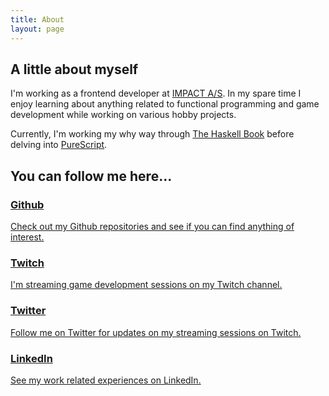 ```yaml
---
title: About
layout: page
---
```

<section>
  <h2>A little about myself</h2>
  <p>I'm working as a frontend developer at <a href="http://www.impact.dk/">IMPACT A/S</a>. In my spare time I enjoy learning about anything related to functional programming and game development while working on various hobby projects.</p>
  <p>Currently, I'm working my why way through <a href="http://haskellbook.com/">The Haskell Book</a> before delving into <a href="http://www.purescript.org/">PureScript</a>.</p>
</section>
<section>
  <h2>You can follow me here...</h2>
  <div class="flag-wrapper">
    <div class="flag">
      <a href="https://github.com/simsoll">
        <div class="flag__image">
          <i class="fa fa-github" aria-hidden="true"></i>
        </div>
        <div class="flag__body">
          <h3>Github</h3>
          <p class="flag__text">Check out my Github repositories and see if you can find anything of interest.</p>
        </div>
      </a>
    </div>
    <div class="flag">
      <a href="https://www.twitch.tv/simsollontwitch">
        <div class="flag__image">
          <i class="fa fa-twitch" aria-hidden="true"></i>
        </div>
        <div class="flag__body">
          <h3>Twitch</h3>
          <p class="flag__text">I'm streaming game development sessions on my Twitch channel.</p>
        </div>
      </a>
    </div>
    <div class="flag">
      <a href="https://twitter.com/simsoll">
        <div class="flag__image">
          <i class="fa fa-twitter" aria-hidden="true"></i>
        </div>
        <div class="flag__body">
          <h3>Twitter</h3>
          <p class="flag__text">Follow me on Twitter for updates on my streaming sessions on Twitch.</p>
        </div>
      </a>
    </div>
    <div class="flag">
      <a href="https://www.linkedin.com/in/simon-s%C3%B8llingvraa-b8818236">
        <div class="flag__image">
          <i class="fa fa-linkedin" aria-hidden="true"></i>
        </div>
        <div class="flag__body">
          <h3>LinkedIn</h3>
          <p class="flag__text">See my work related experiences on LinkedIn.</p>
        </div>
      </a>
    </div>
  </div>
</section>